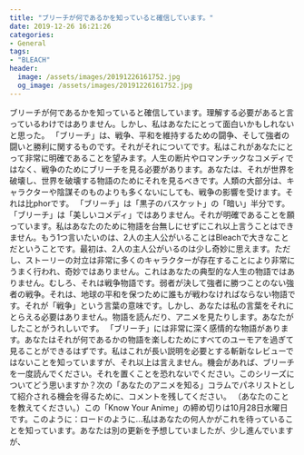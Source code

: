 ```yaml
---
title: "ブリーチが何であるかを知っていると確信しています。"
date: 2019-12-26 16:21:26
categories:
- General
tags:
- "BLEACH"
header:
  image: /assets/images/20191226161752.jpg
  og_image: /assets/images/20191226161752.jpg
---
```


ブリーチが何であるかを知っていると確信しています。理解する必要があると言っているわけではありません。しかし、私はあなたにとって面白いかもしれないと思った。 「ブリーチ」は、戦争、平和を維持するための闘争、そして強者の闘いと勝利に関するものです。それがそれについてです。私はこれがあなたにとって非常に明確であることを望みます。人生の断片やロマンチックなコメディではなく、戦争のためにブリーチを見る必要があります。あなたは、それが世界を破壊し、世界を破壊する物語のためにそれを見るべきです。人類の大部分は、キャラクターや陰謀そのものよりも多くないにしても、戦争の影響を受けます。それは比phorです。 「ブリーチ」は「黒子のバスケット」の「暗い」半分です。 「ブリーチ」は「美しいコメディ」ではありません。それが明確であることを願っています。私はあなたのために物語を台無しにせずにこれ以上言うことはできません。もう1つ言いたいのは、2人の主人公がいることはBleachで大きなことだということです。最初は、2人の主人公がいるのは少し奇妙に思えます。ただし、ストーリーの対立は非常に多くのキャラクターが存在することにより非常にうまく行われ、奇妙ではありません。これはあなたの典型的な人生の物語ではありません。むしろ、それは戦争物語です。弱者が決して強者に勝つことのない強者の戦争。それは、地球の平和を保つために誰もが戦わなければならない物語です。それが「戦争」という言葉の意味です。しかし、あなたは私の言葉をそれにとらえる必要はありません。物語を読んだり、アニメを見たりします。あなたがしたことがうれしいです。 「ブリーチ」には非常に深く感情的な物語があります。あなたはそれが何であるかの物語を楽しむためにすべてのユーモアを過ぎて見ることができるはずです。私はこれが長い説明を必要とする斬新なレビューではないことを知っていますが、それ以上は言えません。機会があれば、ブリーチを一度読んでください。それを置くことを恐れないでください。このシリーズについてどう思いますか？次の「あなたのアニメを知る」コラムでパネリストとして紹介される機会を得るために、コメントを残してください。 （あなたのことを教えてください。）この「Know Your Anime」の締め切りは10月28日水曜日です。このように：ロードのように...私はあなたの何人かがこれを待っていることを知っています。あなたは別の更新を予想していましたが、少し進んでいますが、
